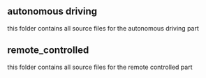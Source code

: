 ## autonomous driving
this folder contains all source files for the autonomous driving part



## remote_controlled
this folder contains all source files for the remote controlled part
